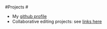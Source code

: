 #Projects #


- My [github profile][github]
- Collaborative editing projects: see [links here][edlist]


[github]: http://neelsmith.github.io/

[edlist]: http://neelsmith.github.io/hcmid-edd/

<!--
 Advising a new Registered Student Organization  at Holy Cross: the [Manuscripts, Inscriptions and Documents club][mid], and [links to github repositories][edd] for some of the projects I'm collaborating on there
 -->
 
  <!-- 
 New approaches to scholarly editionsprojects/editing.html -->
<!--- The Homer Multitext project   ns-hmt.html -->

<!-- The Ptolemy Machine  projects/ptolemymachine.html -->

[edd]: http://neelsmith.github.io/hcmid-edd/

[mid]: http://shot.holycross.edu/hcmid

<!--
<aside class="wrapper">
<h2>Digital services</h2>
<p>Some other scholarly text services I manage:
</p>
<ul>

<li><a href="http://archimedes-cts.appspot.com">Texts related to Archimedes</a>
</li>

<li>A selection of <a href="http://hclatin.appspot.com">classical texts
used in courses at Holy Cross</a> (primarily Latin)
</li>
</ul>
</aside>
-->
